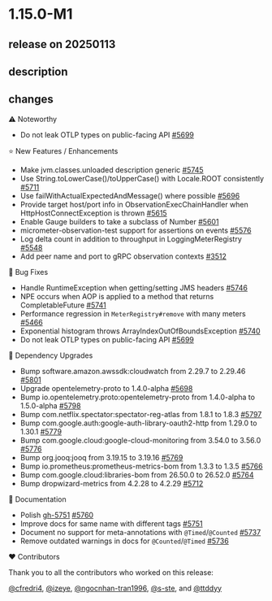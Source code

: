 # 1.15.0-M1

## release on 20250113

## description

## changes

:warning: Noteworthy

* Do not leak OTLP types on public-facing API <a href="https://github.com/micrometer-metrics/micrometer/pull/5699" data-hovercard-type="pull_request" data-hovercard-url="/micrometer-metrics/micrometer/pull/5699/hovercard">#5699</a>

⭐ New Features / Enhancements

* Make jvm.classes.unloaded description generic <a href="https://github.com/micrometer-metrics/micrometer/pull/5745" data-hovercard-type="pull_request" data-hovercard-url="/micrometer-metrics/micrometer/pull/5745/hovercard">#5745</a>
* Use String.toLowerCase()/toUpperCase() with Locale.ROOT consistently <a href="https://github.com/micrometer-metrics/micrometer/pull/5711" data-hovercard-type="pull_request" data-hovercard-url="/micrometer-metrics/micrometer/pull/5711/hovercard">#5711</a>
* Use failWithActualExpectedAndMessage() where possible <a href="https://github.com/micrometer-metrics/micrometer/pull/5696" data-hovercard-type="pull_request" data-hovercard-url="/micrometer-metrics/micrometer/pull/5696/hovercard">#5696</a>
* Provide target host/port info in ObservationExecChainHandler when HttpHostConnectException is thrown <a href="https://github.com/micrometer-metrics/micrometer/issues/5615" data-hovercard-type="issue" data-hovercard-url="/micrometer-metrics/micrometer/issues/5615/hovercard">#5615</a>
* Enable Gauge builders to take a subclass of Number <a href="https://github.com/micrometer-metrics/micrometer/pull/5601" data-hovercard-type="pull_request" data-hovercard-url="/micrometer-metrics/micrometer/pull/5601/hovercard">#5601</a>
* micrometer-observation-test support for assertions on events <a href="https://github.com/micrometer-metrics/micrometer/issues/5576" data-hovercard-type="issue" data-hovercard-url="/micrometer-metrics/micrometer/issues/5576/hovercard">#5576</a>
* Log delta count in addition to throughput in LoggingMeterRegistry <a href="https://github.com/micrometer-metrics/micrometer/issues/5548" data-hovercard-type="issue" data-hovercard-url="/micrometer-metrics/micrometer/issues/5548/hovercard">#5548</a>
* Add peer name and port to gRPC observation contexts <a href="https://github.com/micrometer-metrics/micrometer/pull/3512" data-hovercard-type="pull_request" data-hovercard-url="/micrometer-metrics/micrometer/pull/3512/hovercard">#3512</a>

🐞 Bug Fixes

* Handle RuntimeException when getting/setting JMS headers <a href="https://github.com/micrometer-metrics/micrometer/pull/5746" data-hovercard-type="pull_request" data-hovercard-url="/micrometer-metrics/micrometer/pull/5746/hovercard">#5746</a>
* NPE occurs when AOP is applied to a method that returns CompletableFuture <a href="https://github.com/micrometer-metrics/micrometer/issues/5741" data-hovercard-type="issue" data-hovercard-url="/micrometer-metrics/micrometer/issues/5741/hovercard">#5741</a>
* Performance regression in <code>MeterRegistry#remove</code> with many meters <a href="https://github.com/micrometer-metrics/micrometer/issues/5466" data-hovercard-type="issue" data-hovercard-url="/micrometer-metrics/micrometer/issues/5466/hovercard">#5466</a>
* Exponential histogram throws ArrayIndexOutOfBoundsException <a href="https://github.com/micrometer-metrics/micrometer/issues/5740" data-hovercard-type="issue" data-hovercard-url="/micrometer-metrics/micrometer/issues/5740/hovercard">#5740</a>
* Do not leak OTLP types on public-facing API <a href="https://github.com/micrometer-metrics/micrometer/pull/5699" data-hovercard-type="pull_request" data-hovercard-url="/micrometer-metrics/micrometer/pull/5699/hovercard">#5699</a>

🔨 Dependency Upgrades

* Bump software.amazon.awssdk:cloudwatch from 2.29.7 to 2.29.46 <a href="https://github.com/micrometer-metrics/micrometer/pull/5801" data-hovercard-type="pull_request" data-hovercard-url="/micrometer-metrics/micrometer/pull/5801/hovercard">#5801</a>
* Upgrade opentelemetry-proto to 1.4.0-alpha <a href="https://github.com/micrometer-metrics/micrometer/pull/5698" data-hovercard-type="pull_request" data-hovercard-url="/micrometer-metrics/micrometer/pull/5698/hovercard">#5698</a>
* Bump io.opentelemetry.proto:opentelemetry-proto from 1.4.0-alpha to 1.5.0-alpha <a href="https://github.com/micrometer-metrics/micrometer/pull/5798" data-hovercard-type="pull_request" data-hovercard-url="/micrometer-metrics/micrometer/pull/5798/hovercard">#5798</a>
* Bump com.netflix.spectator:spectator-reg-atlas from 1.8.1 to 1.8.3 <a href="https://github.com/micrometer-metrics/micrometer/pull/5797" data-hovercard-type="pull_request" data-hovercard-url="/micrometer-metrics/micrometer/pull/5797/hovercard">#5797</a>
* Bump com.google.auth:google-auth-library-oauth2-http from 1.29.0 to 1.30.1 <a href="https://github.com/micrometer-metrics/micrometer/pull/5779" data-hovercard-type="pull_request" data-hovercard-url="/micrometer-metrics/micrometer/pull/5779/hovercard">#5779</a>
* Bump com.google.cloud:google-cloud-monitoring from 3.54.0 to 3.56.0 <a href="https://github.com/micrometer-metrics/micrometer/pull/5776" data-hovercard-type="pull_request" data-hovercard-url="/micrometer-metrics/micrometer/pull/5776/hovercard">#5776</a>
* Bump org.jooq:jooq from 3.19.15 to 3.19.16 <a href="https://github.com/micrometer-metrics/micrometer/pull/5769" data-hovercard-type="pull_request" data-hovercard-url="/micrometer-metrics/micrometer/pull/5769/hovercard">#5769</a>
* Bump io.prometheus:prometheus-metrics-bom from 1.3.3 to 1.3.5 <a href="https://github.com/micrometer-metrics/micrometer/pull/5766" data-hovercard-type="pull_request" data-hovercard-url="/micrometer-metrics/micrometer/pull/5766/hovercard">#5766</a>
* Bump com.google.cloud:libraries-bom from 26.50.0 to 26.52.0 <a href="https://github.com/micrometer-metrics/micrometer/pull/5764" data-hovercard-type="pull_request" data-hovercard-url="/micrometer-metrics/micrometer/pull/5764/hovercard">#5764</a>
* Bump dropwizard-metrics from 4.2.28 to 4.2.29 <a href="https://github.com/micrometer-metrics/micrometer/pull/5712" data-hovercard-type="pull_request" data-hovercard-url="/micrometer-metrics/micrometer/pull/5712/hovercard">#5712</a>

📔 Documentation

* Polish <a class="issue-link js-issue-link" data-error-text="Failed to load title" data-id="2748983798" data-permission-text="Title is private" data-url="https://github.com/micrometer-metrics/micrometer/issues/5751" data-hovercard-type="pull_request" data-hovercard-url="/micrometer-metrics/micrometer/pull/5751/hovercard" href="https://github.com/micrometer-metrics/micrometer/pull/5751">gh-5751</a> <a href="https://github.com/micrometer-metrics/micrometer/pull/5760" data-hovercard-type="pull_request" data-hovercard-url="/micrometer-metrics/micrometer/pull/5760/hovercard">#5760</a>
* Improve docs for same name with different tags <a href="https://github.com/micrometer-metrics/micrometer/pull/5751" data-hovercard-type="pull_request" data-hovercard-url="/micrometer-metrics/micrometer/pull/5751/hovercard">#5751</a>
* Document no support for meta-annotations with <code>@Timed</code>/<code>@Counted</code> <a href="https://github.com/micrometer-metrics/micrometer/pull/5737" data-hovercard-type="pull_request" data-hovercard-url="/micrometer-metrics/micrometer/pull/5737/hovercard">#5737</a>
* Remove outdated warnings in docs for <code>@Counted</code>/<code>@Timed</code> <a href="https://github.com/micrometer-metrics/micrometer/pull/5736" data-hovercard-type="pull_request" data-hovercard-url="/micrometer-metrics/micrometer/pull/5736/hovercard">#5736</a>

❤️ Contributors

Thank you to all the contributors who worked on this release:

<a class="user-mention notranslate" data-hovercard-type="user" data-hovercard-url="/users/cfredri4/hovercard" data-octo-click="hovercard-link-click" data-octo-dimensions="link_type:self" href="https://github.com/cfredri4">@cfredri4</a>, <a class="user-mention notranslate" data-hovercard-type="user" data-hovercard-url="/users/izeye/hovercard" data-octo-click="hovercard-link-click" data-octo-dimensions="link_type:self" href="https://github.com/izeye">@izeye</a>, <a class="user-mention notranslate" data-hovercard-type="user" data-hovercard-url="/users/ngocnhan-tran1996/hovercard" data-octo-click="hovercard-link-click" data-octo-dimensions="link_type:self" href="https://github.com/ngocnhan-tran1996">@ngocnhan-tran1996</a>, <a class="user-mention notranslate" data-hovercard-type="user" data-hovercard-url="/users/s-ste/hovercard" data-octo-click="hovercard-link-click" data-octo-dimensions="link_type:self" href="https://github.com/s-ste">@s-ste</a>, and <a class="user-mention notranslate" data-hovercard-type="user" data-hovercard-url="/users/ttddyy/hovercard" data-octo-click="hovercard-link-click" data-octo-dimensions="link_type:self" href="https://github.com/ttddyy">@ttddyy</a>

